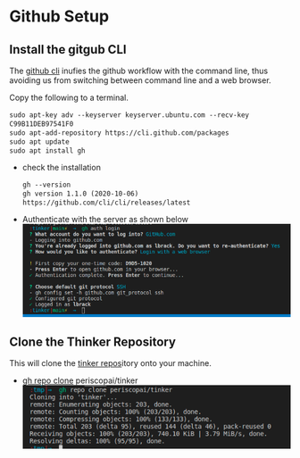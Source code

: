 # Github Setup


## Install the gitgub CLI

The [github cli](https://cli.github.com/) inufies the github
workflow with the command line, thus avoiding us from 
switching between command line and a web browser. 

Copy the following to a terminal. 

```shell
sudo apt-key adv --keyserver keyserver.ubuntu.com --recv-key C99B11DEB97541F0
sudo apt-add-repository https://cli.github.com/packages
sudo apt update
sudo apt install gh
```

* check the installation
    ```
    gh --version                         
    gh version 1.1.0 (2020-10-06)
    https://github.com/cli/cli/releases/latest
    ```
* Authenticate with the server as shown below
  ![img/gh-auth.png](img/gh-auth.png)

## Clone the Thinker Repository

This will clone the [tinker repos]itory onto your machine.

- [gh repo clone] periscopai/tinker 
  ![img/gh-auth.png](img/gh-clone.png)  



[tinker repos]: https://github.com/periscopai/tinker 
[gh manual]: https://cli.github.com/manual/
[gh repo clone]: https://cli.github.com/manual/gh_repo_clone